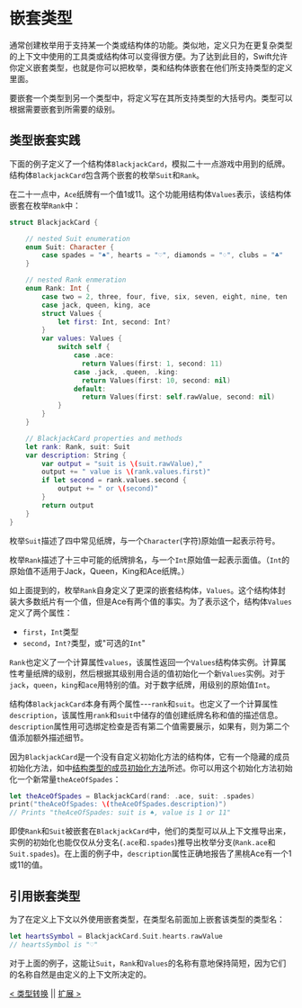 # 嵌套类型

通常创建枚举用于支持某一个类或结构体的功能。类似地，定义只为在更复杂类型的上下文中使用的工具类或结构体可以变得很方便。为了达到此目的，Swift允许你定义嵌套类型，也就是你可以把枚举，类和结构体嵌套在他们所支持类型的定义里面。

要嵌套一个类型到另一个类型中，将定义写在其所支持类型的大括号内。类型可以根据需要嵌套到所需要的级别。

## 类型嵌套实践

下面的例子定义了一个结构体`BlackjackCard`，模拟二十一点游戏中用到的纸牌。结构体`BlackjackCard`包含两个嵌套的枚举`Suit`和`Rank`。

在二十一点中，`Ace`纸牌有一个值1或11。这个功能用结构体`Values`表示，该结构体嵌套在枚举`Rank`中：
```swift
struct BlackjackCard {

    // nested Suit enumeration
    enum Suit: Character {
        case spades = "♠", hearts = "♡", diamonds = "♢", clubs = "♣"
    }

    // nested Rank enmeration
    enum Rank: Int {
        case two = 2, three, four, five, six, seven, eight, nine, ten
        case jack, queen, king, ace
        struct Values {
            let first: Int, second: Int?
        }
        var values: Values {
            switch self {
                case .ace:
                  return Values(first: 1, second: 11)
                case .jack, .queen, .king:
                  return Values(first: 10, second: nil)
                default:
                  return Values(first: self.rawValue, second: nil)
            }
        }
    }

    // BlackjackCard properties and methods
    let rank: Rank, suit: Suit
    var description: String {
        var output = "suit is \(suit.rawValue),"
        output += " value is \(rank.values.first)"
        if let second = rank.values.second {
            output += " or \(second)"
        }
        return output
    }
}
```

枚举`Suit`描述了四中常见纸牌，与一个`Character`(字符)原始值一起表示符号。

枚举`Rank`描述了十三中可能的纸牌排名，与一个`Int`原始值一起表示面值。（`Int`的原始值不适用于Jack，Queen，King和Ace纸牌。）

如上面提到的，枚举`Rank`自身定义了更深的嵌套结构体，`Values`。这个结构体封装大多数纸片有一个值，但是Ace有两个值的事实。为了表示这个，结构体`Values`定义了两个属性：
* `first`，`Int`类型
* `second`，`Int?`类型，或"可选的`Int`"

`Rank`也定义了一个计算属性`values`，该属性返回一个`Values`结构体实例。计算属性考量纸牌的级别，然后根据其级别用合适的值初始化一个新`Values`实例。对于`jack`，`queen`，`king`和`ace`用特别的值。对于数字纸牌，用级别的原始值`Int`。

结构体`BlackjackCard`本身有两个属性---`rank`和`suit`。也定义了一个计算属性`description`，该属性用`rank`和`suit`中储存的值创建纸牌名称和值的描述信息。`description`属性用可选绑定检查是否有第二个值需要展示，如果有，则为第二个值添加额外描述细节。

因为`BlackjackCard`是一个没有自定义初始化方法的结构体，它有一个隐藏的成员初始化方法，如中[结构类型的成员初始化方法](14.Initialization.md#结构类型的成员初始化方法)所述。你可以用这个初始化方法初始化一个新常量`theAceOfSpades`：
```swift
let theAceOfSpades = BlackjackCard(rand: .ace, suit: .spades)
print("theAceOfSpades: \(theAceOfSpades.description)")
// Prints "theAceOfSpades: suit is ♠, value is 1 or 11"
```

即使`Rank`和`Suit`被嵌套在`BlackjackCard`中，他们的类型可以从上下文推导出来，实例的初始化也能仅仅从分支名(`.ace`和`.spades`)推导出枚举分支(`Rank.ace`和`Suit.spades`)。在上面的例子中，`description`属性正确地报告了黑桃Ace有一个1或11的值。

## 引用嵌套类型

为了在定义上下文以外使用嵌套类型，在类型名前面加上嵌套该类型的类型名：
```swift
let heartsSymbol = BlackjackCard.Suit.hearts.rawValue
// heartsSymbol is "♡"
```

对于上面的例子，这能让`Suit`，`Rank`和`Values`的名称有意地保持简短，因为它们的名称自然是由定义的上下文所决定的。

[< 类型转换](20.Type_Casting.md) || [扩展 >](22.Extensions.md)
